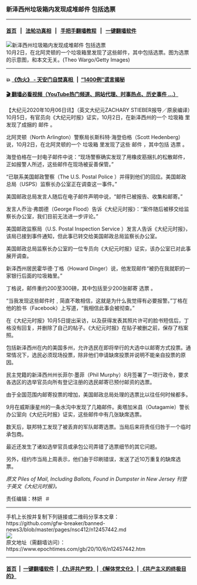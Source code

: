 ### 新泽西州垃圾箱内发现成堆邮件 包括选票
------------------------

#### [首页](https://github.com/gfw-breaker/banned-news3/blob/master/README.md) &nbsp;&nbsp;|&nbsp;&nbsp; [法轮功真相](https://github.com/begood0513/basic/blob/master/README.md)  &nbsp;&nbsp;|&nbsp;&nbsp; [手把手翻墙教程](https://github.com/gfw-breaker/guides/wiki)  &nbsp;&nbsp;|&nbsp;&nbsp; [一键翻墙软件](https://github.com/gfw-breaker/nogfw/blob/master/README.md)  



<div><img alt="新泽西州垃圾箱内发现成堆邮件 包括选票" class="attachment-djy_600_400 size-djy_600_400 wp-post-image" src="https://i.epochtimes.com/assets/uploads/2020/10/nj-mail-in-ballot-1200x705-600x400.jpg"/>
<div class="caption">
 10月2日，在北阿灵顿的一个垃圾箱里发现了这些邮件，其中包括选票。图为选票的示意图，和本文无关。(Theo Wargo/Getty Images)
</div></div><hr/>

#### 💥 [《伪火》 - 天安门自焚真相 ](http://158.247.195.190:10000/videos/blog/weihuo.html)&nbsp; |&nbsp; [“1400例”谎言揭秘  ](http://158.247.195.190:10000/videos/blog/jiexi1400.html)

#### [ 🎬  翻墙必看视频（YouTube热门频道、网站代理、时事热点、历史事件 ...）](https://github.com/gfw-breaker/links/blob/master/banned.md)

<div><p>
 【大纪元2020年10月06日讯】（英文大纪元ZACHARY STIEBER报导／原泉编译）10月5日，有官员向《大纪元时报》证实，10月2日，在新泽西州的一个
 <ok href="https://www.epochtimes.com/gb/tag/%E5%9E%83%E5%9C%BE%E7%AE%B1.html">
  垃圾箱
 </ok>
 里发现了成捆的
 <ok href="https://www.epochtimes.com/gb/tag/%E9%82%AE%E4%BB%B6.html">
  邮件
 </ok>
 。
</p>
<p>
 北阿灵顿（North Arlington）警察局长斯科特‧海登伯格（Scott Hedenberg）说，10月2日，在北阿灵顿的一个
 <ok href="https://www.epochtimes.com/gb/tag/%E5%9E%83%E5%9C%BE%E7%AE%B1.html">
  垃圾箱
 </ok>
 里发现了这些
 <ok href="https://www.epochtimes.com/gb/tag/%E9%82%AE%E4%BB%B6.html">
  邮件
 </ok>
 ，其中包括
 <ok href="https://www.epochtimes.com/gb/tag/%E9%80%89%E7%A5%A8.html">
  选票
 </ok>
 。
</p>
<p>
 海登伯格在一封电子邮件中说：“现场警察确实发现了用橡皮筋捆扎的松散邮件，正如报警人所述，这些邮件在现场被妥善保管。”
</p>
<p>
 “已联系美国邮政警察（The U.S. Postal Police ）并得到他们的回应。美国邮政总局（USPS）监察长办公室正在调查这一事件。”
</p>
<p>
 美国邮政总局发言人随后在电子邮件声明中说，“邮件已被报告、收集和邮寄。”
</p>
<p>
 发言人乔治·弗朗德（George Flood）告诉《大纪元时报》：“案件随后被移交给监察长办公室，我们目前无法进一步评论。”
</p>
<p>
 美国邮政监察局（U.S. Postal Inspection Service ）发言人告诉《大纪元时报》，该局已接到事件通知，但此事已转交给美国邮政总局监察长办公室。
</p>
<p>
 美国邮政总局监察长办公室的一位专员向《大纪元时报》证实，该办公室已对此事展开调查。
</p>
<p>
 新泽西州居民霍华德‧丁格（Howard Dinger）说，他发现邮件“被扔在我就职的一家银行后面的垃圾箱里。”
</p>
<p>
 丁格说，邮件重约200至300磅，其中包括至少200张邮寄
 <ok href="https://www.epochtimes.com/gb/tag/%E9%80%89%E7%A5%A8.html">
  选票
 </ok>
 。
</p>
<p>
 “当我发现这些邮件时﹐简直不敢相信，这就是为什么我觉得有必要报警。”丁格在他的脸书（Facebook）上写道，“我相信此事会被彻查。”
</p>
<p>
 在《大纪元时报》10月5日提出采访，以及获得发表其照片许可的脸书短信后，丁格没有回复，并删除了自己的帖子。《大纪元时报》在贴子被删之前，保存了档案照。
</p>
<p>
 包括新泽西州在内的美国多州，允许选民在即将举行的大选中以邮寄方式投票。通常情况下，选民必须现场投票，除非他们申请缺席投票并说明不能亲自投票的原因。
</p>
<p>
 民主党籍的新泽西州州长菲尔‧墨菲（Phil Murphy）8月签署了一项行政令，要求各选区的选举官员向所有登记注册的选民邮寄已预付邮资的选票。
</p>
<p>
 由于全国范围内邮寄投票的增加，美国邮政总局处理的选票比以往任何时候都多。
</p>
<p>
 9月在威斯康星州的一条水沟中发现了几箱邮件。奥塔加米县（Outagamie）警长办公室向《大纪元时报》证实，这些邮件中有几张缺席选票。
</p>
<p>
 数天后，联邦特工发现了被丢弃的军队邮寄选票。当局后来将责任归咎于一个临时承包商。
</p>
<p>
 最近还发生了诸如选举官员或承包公司弄错了选票细节的其它问题。
</p>
<p>
 另外，纽约市当局上周表示，他们由于印刷错误，发送了近10万重复的缺席选票。
</p>
<p>
 <em>
  原文
  <ok href="https://www.theepochtimes.com/piles-of-mail-including-ballots-found-in-dumpster-in-new-jersey_3526431.html">
   Piles of Mail, Including Ballots, Found in Dumpster in New Jersey
  </ok>
  刊登于英文《大纪元时报》。
 </em>
</p>
<p>
 责任编辑：林妍  ＃
</p>
<p>
</p>
</div>
<hr/>
手机上长按并复制下列链接或二维码分享本文章：<br/>
https://github.com/gfw-breaker/banned-news3/blob/master/pages/nsc412/n12457442.md <br/>
<a href='https://github.com/gfw-breaker/banned-news3/blob/master/pages/nsc412/n12457442.md'><img src='https://github.com/gfw-breaker/banned-news3/blob/master/pages/nsc412/n12457442.md.png'/></a> <br/>
原文地址（需翻墙访问）：https://www.epochtimes.com/gb/20/10/6/n12457442.htm


------------------------
#### [首页](https://github.com/gfw-breaker/banned-news3/blob/master/README.md) &nbsp;|&nbsp; [一键翻墙软件](https://github.com/gfw-breaker/nogfw/blob/master/README.md) &nbsp;| [《九评共产党》](https://github.com/gfw-breaker/9ping.md/blob/master/README.md#九评之一评共产党是什么) | [《解体党文化》](https://github.com/gfw-breaker/jtdwh.md/blob/master/README.md) | [《共产主义的终极目的》](https://github.com/gfw-breaker/gczydzjmd.md/blob/master/README.md)


<img src='http://gfw-breaker.win/banned-news3/pages/nsc412/n12457442.md' width='0px' height='0px'/>